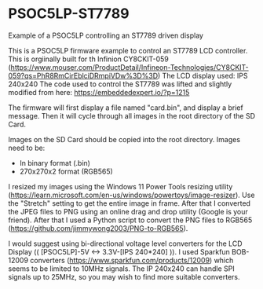 # PSOC5LP-ST7789
Example of a PSOC5LP controlling an ST7789 driven display

This is a PSOC5LP firmware example to control an ST7789 LCD controller.
This is orgiinally built for th Infinion CY8CKIT-059 (https://www.mouser.com/ProductDetail/Infineon-Technologies/CY8CKIT-059?qs=PhR8RmCirEblciDRmpiVDw%3D%3D)
The LCD display used: IPS 240x240 
The code used to control the ST7789 was lifted and slightly modified from here: https://embeddedexpert.io/?p=1215

The firmware will first display a file named "card.bin", and display a brief message.
Then it will cycle through all images in the root directory of the SD Card.

Images on the SD Card should be copied into the root directory.
Images need to be:
 - In binary format (.bin)
 - 270x270x2 format (RGB565)
 
I resized my images using the Windows 11 Power Tools resizing utility (https://learn.microsoft.com/en-us/windows/powertoys/image-resizer).
Use the "Stretch" setting to get the entire image in frame.
After that I converted the JPEG files to PNG using an online drag and drop utility (Google is your friend).
After that I used a Python script to convert the PNG files to RGB565 (https://github.com/jimmywong2003/PNG-to-RGB565).

I would suggest using bi-directional voltage level converters for the LCD Display (( [PSOC5LP]-5V <-> 3.3V-[IPS 240*240] )).
I used Sparkfun BOB-12009 converters (https://www.sparkfun.com/products/12009) which seems to be limited to 10MHz signals.
The IP 240x240 can handle SPI signals up to 25MHz, so you may wish to find more suitable converters.
